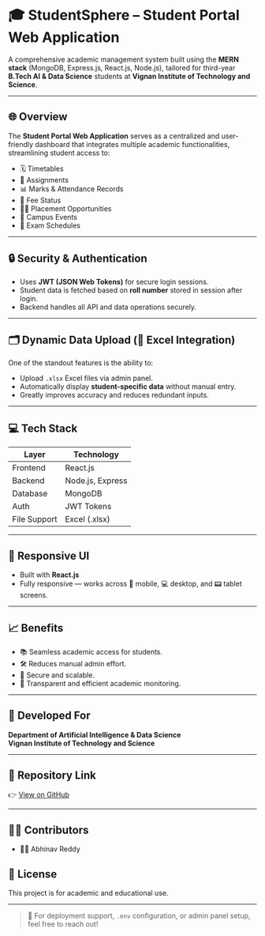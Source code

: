 # 🎓 StudentSphere – Student Portal Web Application

A comprehensive academic management system built using the **MERN stack** (MongoDB, Express.js, React.js, Node.js), tailored for third-year **B.Tech AI & Data Science** students at **Vignan Institute of Technology and Science**.

---

## 🌐 Overview

The **Student Portal Web Application** serves as a centralized and user-friendly dashboard that integrates multiple academic functionalities, streamlining student access to:

- 🗓️ Timetables
- 📝 Assignments
- 📊 Marks & Attendance Records
- 💸 Fee Status
- 🧑‍💼 Placement Opportunities
- 🎉 Campus Events
- 📅 Exam Schedules

---

## 🔒 Security & Authentication

- Uses **JWT (JSON Web Tokens)** for secure login sessions.
- Student data is fetched based on **roll number** stored in session after login.
- Backend handles all API and data operations securely.

---

## 🗂️ Dynamic Data Upload (📁 Excel Integration)

One of the standout features is the ability to:

- Upload `.xlsx` Excel files via admin panel.
- Automatically display **student-specific data** without manual entry.
- Greatly improves accuracy and reduces redundant inputs.

---

## 💻 Tech Stack

| Layer        | Technology        |
|--------------|-------------------|
| Frontend     | React.js          |
| Backend      | Node.js, Express  |
| Database     | MongoDB           |
| Auth         | JWT Tokens        |
| File Support | Excel (.xlsx)     |

---

## 📱 Responsive UI

- Built with **React.js**
- Fully responsive — works across 📱 mobile, 💻 desktop, and 📟 tablet screens.

---

## 📈 Benefits

- 📚 Seamless academic access for students.
- 🛠️ Reduces manual admin effort.
- 🔐 Secure and scalable.
- 🧾 Transparent and efficient academic monitoring.

---

## 🏫 Developed For

**Department of Artificial Intelligence & Data Science**  
**Vignan Institute of Technology and Science**

---

## 🔗 Repository Link

👉 [View on GitHub](https://github.com/RavulaAbhinavReddy/StudentSphere-Student-Portal)

---

## 🧑‍💻 Contributors

- 👨‍💻 Abhinav Reddy  

## 📌 License

This project is for academic and educational use.

---

> 🚀 For deployment support, `.env` configuration, or admin panel setup, feel free to reach out!

